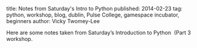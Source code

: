 title: Notes from Saturday's Intro to Python
published: 2014-02-23
tag: python, workshop, blog, dublin, Pulse College, gamespace incubator, beginners
author: Vicky Twomey-Lee

<p>Here are some notes taken from Saturday&#8217;s Introduction to Python  (Part 3 workshop.</p>
<p>
<script src="https://hackpad.com/33ydhQ8cafE.js" type="text/javascript"></script></p>